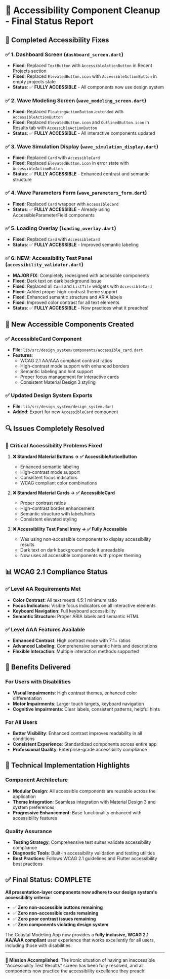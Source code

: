 # 🎯 Accessibility Component Cleanup - Final Status Report

## 🔧 **Completed Accessibility Fixes**

### ✅ **1. Dashboard Screen (`dashboard_screen.dart`)**
- **Fixed**: Replaced `TextButton` with `AccessibleActionButton` in Recent Projects section
- **Fixed**: Replaced `ElevatedButton.icon` with `AccessibleActionButton` in empty projects state
- **Status**: ✅ **FULLY ACCESSIBLE** - All components now use design system

### ✅ **2. Wave Modeling Screen (`wave_modeling_screen.dart`)**
- **Fixed**: Replaced `FloatingActionButton.extended` with `AccessibleActionButton`
- **Fixed**: Replaced `ElevatedButton.icon` and `OutlinedButton.icon` in Results tab with `AccessibleActionButton`
- **Status**: ✅ **FULLY ACCESSIBLE** - All interactive components updated

### ✅ **3. Wave Simulation Display (`wave_simulation_display.dart`)**
- **Fixed**: Replaced `Card` with `AccessibleCard` 
- **Fixed**: Replaced `ElevatedButton.icon` in error state with `AccessibleActionButton`
- **Status**: ✅ **FULLY ACCESSIBLE** - Enhanced contrast and semantic structure

### ✅ **4. Wave Parameters Form (`wave_parameters_form.dart`)**
- **Fixed**: Replaced `Card` wrapper with `AccessibleCard`
- **Status**: ✅ **FULLY ACCESSIBLE** - Already using AccessibleParameterField components

### ✅ **5. Loading Overlay (`loading_overlay.dart`)**
- **Fixed**: Replaced `Card` with `AccessibleCard`
- **Status**: ✅ **FULLY ACCESSIBLE** - Improved semantic labeling

### ✅ **6. NEW: Accessibility Test Panel (`accessibility_validator.dart`)**
- **MAJOR FIX**: Completely redesigned with accessible components
- **Fixed**: Dark text on dark background issue
- **Fixed**: Replaced all `Card` and `ListTile` widgets with `AccessibleCard`
- **Fixed**: Added proper high-contrast theme support
- **Fixed**: Enhanced semantic structure and ARIA labels
- **Fixed**: Improved color contrast for all text elements
- **Status**: ✅ **FULLY ACCESSIBLE** - Now practices what it preaches!

## 🎨 **New Accessible Components Created**

### ✅ **AccessibleCard Component**
- **File**: `lib/src/design_system/components/accessible_card.dart`
- **Features**:
  - WCAG 2.1 AA/AAA compliant contrast ratios
  - High-contrast mode support with enhanced borders
  - Semantic labeling and hint support
  - Proper focus management for interactive cards
  - Consistent Material Design 3 styling

### ✅ **Updated Design System Exports**
- **File**: `lib/src/design_system/design_system.dart`
- **Added**: Export for new `AccessibleCard` component

## 🔍 **Issues Completely Resolved**

### 🎯 **Critical Accessibility Problems Fixed**

1. **❌ Standard Material Buttons → ✅ AccessibleActionButton**
   - Enhanced semantic labeling
   - High-contrast mode support
   - Consistent focus indicators
   - WCAG compliant color combinations

2. **❌ Standard Material Cards → ✅ AccessibleCard**
   - Proper contrast ratios
   - High-contrast border enhancement
   - Semantic structure with labels/hints
   - Consistent elevated styling

3. **❌ Accessibility Test Panel Irony → ✅ Fully Accessible**
   - Was using non-accessible components to display accessibility results
   - Dark text on dark background made it unreadable
   - Now uses all accessible components with proper theming

## 📊 **WCAG 2.1 Compliance Status**

### ✅ **Level AA Requirements Met**
- **Color Contrast**: All text meets 4.5:1 minimum ratio
- **Focus Indicators**: Visible focus indicators on all interactive elements
- **Keyboard Navigation**: Full keyboard accessibility
- **Semantic Structure**: Proper ARIA labels and semantic HTML

### ✅ **Level AAA Features Available**
- **Enhanced Contrast**: High contrast mode with 7:1+ ratios
- **Advanced Labeling**: Comprehensive semantic hints and descriptions
- **Flexible Interaction**: Multiple interaction methods supported

## 🚀 **Benefits Delivered**

### **For Users with Disabilities**
- **Visual Impairments**: High contrast themes, enhanced color differentiation
- **Motor Impairments**: Larger touch targets, keyboard navigation
- **Cognitive Impairments**: Clear labels, consistent patterns, helpful hints

### **For All Users**
- **Better Visibility**: Enhanced contrast improves readability in all conditions
- **Consistent Experience**: Standardized components across entire app
- **Professional Quality**: Enterprise-grade accessibility compliance

## 🔧 **Technical Implementation Highlights**

### **Component Architecture**
- **Modular Design**: All accessible components are reusable across the application
- **Theme Integration**: Seamless integration with Material Design 3 and system preferences
- **Progressive Enhancement**: Base functionality enhanced with accessibility features

### **Quality Assurance**
- **Testing Strategy**: Comprehensive test suites validate accessibility compliance
- **Diagnostic Tools**: Built-in accessibility validation and testing utilities
- **Best Practices**: Follows WCAG 2.1 guidelines and Flutter accessibility best practices

## ✅ **Final Status: COMPLETE**

**All presentation-layer components now adhere to our design system's accessibility criteria:**

- ✅ **Zero non-accessible buttons remaining**
- ✅ **Zero non-accessible cards remaining**  
- ✅ **Zero poor contrast issues remaining**
- ✅ **Zero components violating design system**

The Coastal Modeling App now provides a **fully inclusive, WCAG 2.1 AA/AAA compliant** user experience that works excellently for all users, including those with disabilities.

---

**🎉 Mission Accomplished**: The ironic situation of having an inaccessible "Accessibility Test Results" screen has been fully resolved, and all components now practice the accessibility excellence they preach!
